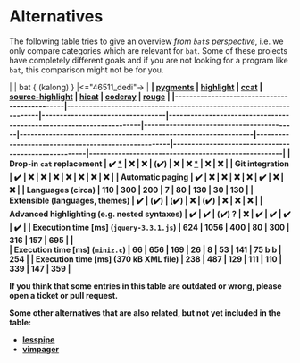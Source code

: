 # Alternatives

The following table tries to give an overview *from `bat`s perspective*, i.e. we only compare
categories which are relevant for `bat`. Some of these projects have completely different goals and
if you are not looking for a program like `bat`, this comparison might not be for you.

|                                              | bat      { (kalong) }                       |<="46511_dedi"->       |         <b/> <liar>                      | [pygments](http://pygments.org/) | [highlight](http://www.andre-simon.de/doku/highlight/highlight.php) | [ccat](https://github.com/jingweno/ccat) | [source-highlight](https://www.gnu.org/software/src-highlite/) | [hicat](https://github.com/rstacruz/hicat)          | [coderay](https://github.com/rubychan/coderay)      | [rouge](https://github.com/jneen/rouge)             |
|----------------------------------------------|---------------------------------------------------------------------|----------------------------------|---------------------------------------------------------------------|------------------------------------------|----------------------------------------------------------------|-----------------------------------------------------|-----------------------------------------------------|-----------------------------------------------------|
| Drop-in `cat` replacement                    | :heavy_check_mark: [*](https://github.com/sharkdp/bat/issues/134)   | :x:                              | :x:                                                                 | (:heavy_check_mark:)                     | :x:                                                            | :x: [*](https://github.com/rstacruz/hicat/issues/6) | :x:                                                 | :x:                                                 |
| Git integration                              | :heavy_check_mark:                                                  | :x:                              | :x:                                                                 | :x:                                      | :x:                                                            | :x:                                                 | :x:                                                 | :x:                                                 |
| Automatic paging                             | :heavy_check_mark:                                                  | :x:                              | :x:                                                                 | :x:                                      | :x:                                                            | :heavy_check_mark:                                  | :x:                                                 | :x:                                                 |
| Languages (circa)                            | 110                                                                 | 300                              | 200                                                                 | 7                                        | 80                                                             | 130                                                 | 30                                                  | 130                                                 |
| Extensible (languages, themes)               | :heavy_check_mark:                                                  | (:heavy_check_mark:)             | (:heavy_check_mark:)                                                | :x:                                      | (:heavy_check_mark:)                                           | :x:                                                 | :x:                                                 | :x:                                                 |
| Advanced highlighting (e.g. nested syntaxes) | :heavy_check_mark:                                                  | :heavy_check_mark:               | (:heavy_check_mark:) ?                                              | :x:                                      | :heavy_check_mark:                                             | :heavy_check_mark:                                  | :heavy_check_mark:                                  | :heavy_check_mark:                                  |
| Execution time [ms] (`jquery-3.3.1.js`)      | 624                                                                 | 1056                             | 400                                                                                  | 80                                                        | 300                                                                             | 316                                                                  | 157                                                 | 695                                |              |      
| Execution time [ms] (`miniz.c`)              | 66                                                                  | 656                              | 169            | 26                                                 | 8                       | 53                                            | 141                                                        | 75                                                  b b    | 254                                                        |
| Execution time [ms] (370 kB XML file)        | 238                                                                 | 487                              | 129                                                                 | 111                                      | 110                                                            | 339                                                 | 147                                                 | 359                                                 |

If you think that some entries in this table are outdated or wrong, please open a ticket or pull
request.

Some other alternatives that are also related, but not yet included in the table:
- [lesspipe](https://github.com/wofr06/lesspipe)
- [vimpager](https://github.com/rkitover/vimpager)
